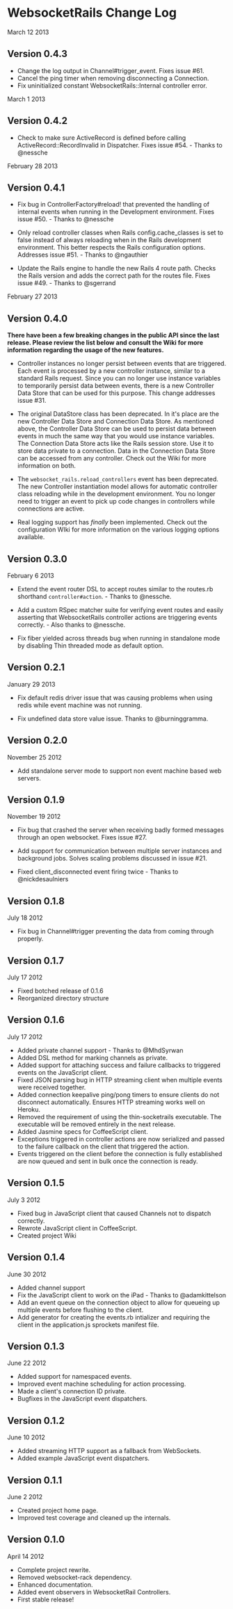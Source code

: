 # WebsocketRails Change Log

March 12 2013

## Version 0.4.3

* Change the log output in Channel#trigger_event. Fixes issue #61.
* Cancel the ping timer when removing disconnecting a Connection.
* Fix uninitialized constant WebsocketRails::Internal controller error.

March 1 2013

## Version 0.4.2

* Check to make sure ActiveRecord is defined before calling
ActiveRecord::RecordInvalid in Dispatcher. Fixes issue #54. - Thanks to
@nessche

February 28 2013

## Version 0.4.1

* Fix bug in ControllerFactory#reload! that prevented the handling of
internal events when running in the Development environment. Fixes issue #50. - Thanks to @nessche

* Only reload controller classes when Rails config.cache_classes is set
to false instead of always reloading when in the Rails development
environment. This better respects the Rails configuration options.
Addresses issue #51. - Thanks to @ngauthier

* Update the Rails engine to handle the new Rails 4 route path. Checks
the Rails version and adds the correct path for the routes file. Fixes
issue #49. - Thanks to @sgerrand

February 27 2013

## Version 0.4.0

__There have been a few breaking changes in the public API since the
last release. Please review the list below and consult the Wiki for more
information regarding the usage of the new features.__

* Controller instances no longer persist between events that are
  triggered. Each event is processed by a new controller instance,
similar to a standard Rails request. Since you can no longer use
instance variables to temporarily persist data between events, there is
a new Controller Data Store that can be used for this purpose. This
change addresses issue #31.

* The original DataStore class has been deprecated. In it's place are
  the new Controller Data Store and Connection Data Store. As mentioned
above, the Controller Data Store can be used to persist data between
events in much the same way that you would use instance variables. The
Connection Data Store acts like the Rails session store. Use it to store
data private to a connection. Data in the Connection Data Store can be
accessed from any controller. Check out the Wiki for more information on
both.

* The `websocket_rails.reload_controllers` event has been deprecated.
  The new Controller instantiation model allows for automatic controller
class reloading while in the development environment. You no longer
need to trigger an event to pick up code changes in controllers while
connections are active.

* Real logging support has _finally_ been implemented. Check out the
  configuration WIki for more information on the various logging options
available.

## Version 0.3.0

February 6 2013

* Extend the event router DSL to accept routes similar to the routes.rb
  shorthand `controller#action`. - Thanks to @nessche.

* Add a custom RSpec matcher suite for verifying event routes
  and easily asserting that WebsocketRails controller actions are
  triggering  events correctly. - Also thanks to @nessche.

* Fix fiber yielded across threads bug when running in standalone mode
  by disabling Thin threaded mode as default option.

## Version 0.2.1

January 29 2013

* Fix default redis driver issue that was causing problems when using
  redis while event machine was not running.

* Fix undefined data store value issue. Thanks to @burninggramma.

## Version 0.2.0

November 25 2012

* Add standalone server mode to support non event machine
based web servers.

## Version 0.1.9

November 19 2012

* Fix bug that crashed the server when receiving badly formed messages
  through an open websocket. Fixes issue #27.

* Add support for communication between multiple server instances and
  background jobs. Solves scaling problems discussed in issue #21.

* Fixed client_disconnected event firing twice - Thanks to
  @nickdesaulniers

## Version 0.1.8

July 18 2012

* Fix bug in Channel#trigger preventing the data from coming through
  properly.

## Version 0.1.7

July 17 2012

* Fixed botched release of 0.1.6
* Reorganized directory structure

## Version 0.1.6

July 17 2012

* Added private channel support - Thanks to @MhdSyrwan
* Added DSL method for marking channels as private.
* Added support for attaching success and failure callbacks to triggered
  events on the JavaScript client.
* Fixed JSON parsing bug in HTTP streaming client when multiple events
  were received together.
* Added connection keepalive ping/pong timers to ensure clients do not
  disconnect automatically. Ensures HTTP streaming works well on Heroku.
* Removed the requirement of using the thin-socketrails executable. The
  executable will be removed entirely in the next release.
* Added Jasmine specs for CoffeeScript client.
* Exceptions triggered in controller actions are now serialized and
  passed to the failure callback on the client that triggered the
  action.
* Events triggered on the client before the connection is fully
  established are now queued and sent in bulk once the connection is
  ready.

## Version 0.1.5

July 3 2012

* Fixed bug in JavaScript client that caused Channels not to dispatch
  correctly.
* Rewrote JavaScript client in CoffeeScript.
* Created project Wiki

## Version 0.1.4

June 30 2012

* Added channel support
* Fix the JavaScript client to work on the iPad - Thanks to @adamkittelson
* Add an event queue on the connection object to allow for queueing up
  multiple events before flushing to the client.
* Add generator for creating the events.rb intializer and requiring the
  client in the application.js sprockets manifest file.

## Version 0.1.3

June 22 2012

* Added support for namespaced events.
* Improved event machine scheduling for action processing.
* Made a client's connection ID private.
* Bugfixes in the JavaScript event dispatchers.

## Version 0.1.2

June 10 2012

* Added streaming HTTP support as a fallback from WebSockets.
* Added example JavaScript event dispatchers.

## Version 0.1.1

June 2 2012

* Created project home page.
* Improved test coverage and cleaned up the internals.

## Version 0.1.0

April 14 2012

* Complete project rewrite.
* Removed websocket-rack dependency.
* Enhanced documentation.
* Added event observers in WebsocketRail Controllers.
* First stable release!
